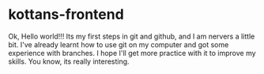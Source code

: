 # kottans-frontend
Ok, Hello world!!!
Its my first steps in git and github, and I am nervers a little bit.
I've already learnt how to use git on my computer and got some experience with branches.
I hope I'll get more practice with it to improve my skills. You know, its really interesting.
